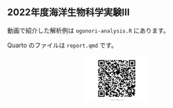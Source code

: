 
## 2022年度海洋生物科学実験III

動画で紹介した解析例は `ogonori-analysis.R` にあります。

Quarto のファイルは `report.qmd` です。

<img src="readme_files/figure-gfm/unnamed-chunk-1-1.png" width="30%" style="display: block; margin: auto;" />
